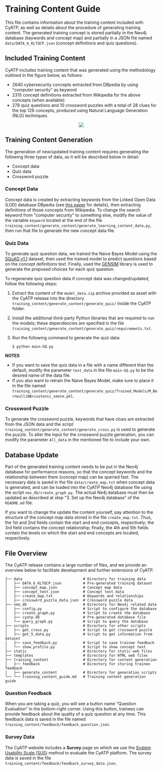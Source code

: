 
# Training Content Guide

This file contains information about the training content included
with CyATP, as well as details about the procedure of generating
training content. The generated training concept is stored partially
in the Neo4j database (keywords and concept map) and partially in a
JSON file named `data/DATA_6_KLTQCP.json` (concept definitions and
quiz questions).


## Included Training Content

CyATP includes training content that was generated using the
methodology outlined in the figure below, as follows:
* 2640 cybersecurity concepts extracted from DBpedia by using
  "computer security" as keyword
* 2315 concept definitions extracted from Wikipedia for the above
  concepts (when available)
* 278 quiz questions and 10 crossword puzzles with a total of 28 clues
  for the top 126 concepts, produced using Natural Language Generation
  (NLG) techniques

<div align=center><img src='https://github.com/crond-jaist/CyATP/blob/master/static/images/training_content_overview.png'></div>


## Training Content Generation

The generation of new/updated training content requires generating the
following three types of data, as it will be described below in
detail:
* Concept data
* Quiz data
* Crossword puzzle

### Concept Data

Concept data is created by extracting keywords from the Linked Open
Data (LOD) database DBpedia (see [this
paper](http://hdl.handle.net/10119/15928) for details), then
extracting definitions of those concepts from Wikipedia. To change the
search keyword from "computer security" to something else, modify the
value of the variable `keyword` located at the end of the file
`training_content/generate_content/generate_learning_content_data.py`,
then run that file to generate the new concept data file.

### Quiz Data

To generate quiz question data, we trained the Naive Bayes Model using
the [SQuAD v1.1](https://rajpurkar.github.io/SQuAD-explorer/) dataset,
then used the trained model to predict questions based on the concept
definitions text. Finally, used the
[GENSIM](https://radimrehurek.com/gensim/) library is used to generate
the proposed choices for each quiz question.

To regenerate quiz question data if concept data was changed/updated,
follow the following steps:

1. Extract the content of the `model_data.zip` archive provided as
asset with the CyATP release into the directory
`training_content/generate_content/generate_quiz/` inside the CyATP
folder.

2. Install the additional third-party Python libraries that are
required to run the models; these dependencies are specified in the
file
`training_content/generate_content/generate_quiz/requirements.txt`.

3. Run the following command to generate the quiz data:
   ```
   $ python main-GQ.py
   ```

**NOTES**
* If you want to save the quiz data in a file with a name different
than the default, modify the parameter `text_data` in the file
`main-GQ.py` to be the desired name of the data file.
* If you also want to retrain the Naive Bayes Model, make sure to
place it in the file named
`training_content/generate_content/generate_quiz/Trained_Models/M_BernoulliNB+isotonic_smote.pkl`.

### Crossword Puzzle

To generate the crossword puzzle, keywords that have clues are
extracted from the JSON data and the script
`training_content/generate_content/generate_cross.py` is used to
generate the puzzle. To alter the input for the crossword puzzle
generation, you can modify the parameter `All_data` in the mentioned
file to include your own.


## Database Update

Part of the generated training content needs to be put in the Neo4j
database for performance reasons, so that the concept keywords and the
relationship between them (concept map) can be queried fast. The
necessary data is saved in the file `data/create_map.txt` when concept
data is generated, and can be loaded into the CyATP Neo4j database
file using the script `neo_db/create_graph.py`. The actual Ne4j
database must then be updated as described at step "3. Set up the
Neo4j database" of the `README.md` file.

If you want to change the update the content yourself, pay attention
to the structure of the concept map data stored in the file
`create_map.txt`. Thus, the 1st and 2nd fields contain the start and
end concepts, respectively; the 3rd field contains the concept
relationship; finally, the 4th and 5th fields contain the levels on
which the start and end concepts are located, respectively.


## File Overview

The CyATP release contains a large number of files, and we provide an
overview below to facilitate development and further extensions of
CyATP.
```
├── data                            # Directory for training data
│   ├── DATA_6_KLTQCP.json          # Pre-generated training dataset
│   ├── concept_map.json            # Concept map data
│   ├── concept_text.json           # Concept text data
│   ├── create_map.txt              # Keywords and relationships
│   ├── crossword_puzzle_data.json  # Crossword puzzle data
├── neo_db                          # Directory for Neo4j related data
│   ├── config.py                   # Script to configure the database
│   ├── create_graph.py             # Script to create the database
│   ├── cyatp.db                    # Pre-generated database file
│   └── query_graph.py              # Script to query the database
├── scripts                         # Directory for other scripts
│   ├── get_cross.py                # Script to get crossword puzzle
│   ├── get_5_data.py               # Script to get information from dataset
│   ├── save_feedback.py            # Script to save trainee feedback
│   └── show_profile.py             # Script to show concept text
├── static                          # Directory for static web files
├── templates                       # Directory for HTML web files
├── training_content                # Directory for content generation
│   ├── feedback                    # Directory for storing trainee feedback
│   ├── generate_content            # Directory for generation scripts
└── └── training_content_guide.md   # Training content generation guide
```

### Question Feedback

When you are taking a quiz, you will see a button name "Question
Evaluation" in the bottom-right corner. Using this button, trainees
can provide feedback about the quality of a quiz question at any
time. This feedback data is saved in the file named
`training_content/feedback/feedback_question.json`.

### Survey Data

The CyATP website includes a **Survey** page on which we use the
[System Usability Scale
(SUS)](https://www.usability.gov/how-to-and-tools/methods/system-usability-scale.html)
method to evaluate the CyATP platform. The survey data is saved in the
file `training_content/feedback/feedback_survey_data.json`.
